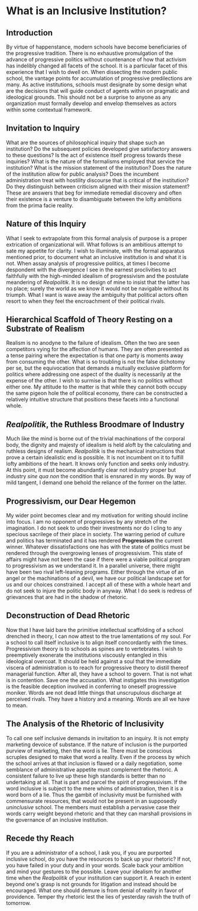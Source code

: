 # What is an Inclusive Institution?

## Introduction

By virtue of happenstance, modern schools have become beneficiaries of the
progressive tradition. There is no exhaustive promulgation of the advance of
progressive politics without countenance of how that activism has indelibly
changed all facets of the school. It is a particular facet of this experience
that I wish to dwell on. When dissecting the modern public school, the vantage
points for accumulation of progressive predilections are many. As active
institutions, schools must designate by some design what are the decisions that
will guide conduct of agents within on pragmatic and ideological grounds. This
should not be a surprise to anyone as any organization must formally develop and
envelop themselves as actors within some contextual framework.

## Invitation to Inquiry

What are the sources of philosophical inquiry that shape such an institution? Do
the subsequent policies developed give satisfactory answers to these questions?
Is the act of existence itself progress towards these inquiries? What is the
nature of the formalisms employed that service the institution? What is the
mission statement of the institution? Does the nature of the institution allow
for public analysis? Does the incumbent administration treat with hostility
discourse that is critical of the institution? Do they distinguish between
criticism aligned with their mission statement? These are answers that beg for
immediate remedial discovery and often their existence is a venture to
disambiguate between the lofty ambitions from the prima facie reality.

## Nature of this Inquiry

What I seek to extrapolate from this formal analysis of purpose is a proper
extrication of organizational will. What follows is an ambitious attempt to sate
my appetite for clarity. I wish to illuminate, with the formal apparatus
mentioned prior, to document what an inclusive institution is and what it is
not. When assay analysis of progressive politics, at times I become despondent
with the divergence I see in the earnest proclivities to act faithfully with the
high-minded idealism of progressivism and the postulate meandering of
*Realpolitik*. It is no design of mine to insist that the latter has no place;
surely the world as we know it would not be navigable without its triumph. What
I want is wave away the ambiguity that political actors often resort to when
they feel the encroachment of their political rivals.

## Hierarchical Scaffold of Theory Resting on a Substrate of Realism

Realism is no anodyne to the failure of idealism. Often the two are seen
competitors vying for the affection of humans. They are often presented as a
tense pairing where the expectation is that one party is moments away from
consuming the other. What is so troubling is not the false dichotomy per se, but
the equivocation that demands a mutually exclusive platform for politics where
addressing one aspect of the duality is necessarily at the expense of the other.
I wish to surmise is that there is no politics without either one. My attitude
to the matter is that while they cannot both occupy the same pigeon hole the of
political economy, there can be constructed a relatively intuitive structure
that positions these facets into a functional whole.

## *Realpolitik*, the Ruthless Broodmare of Industry

Much like the mind is borne out of the trivial machinations of the corporal
body, the dignity and majesty of idealism is held aloft by the calculating
and ruthless designs of realism. *Realpolitik* is the mechanical instructions
that prove a certain idealistic end is possible. It is not incumbent on it to
fulfill lofty ambitions of the heart. It knows only function and seeks only
industry. At this point, it must become abundantly clear not industry proper but
industry *sine qua non* the condition that is ensnared in my words. By way of
mild tangent, I demand one behold the reliance of the former on the latter.

## Progressivism, our Dear Hegemon

My wider point becomes clear and my motivation for writing should incline into
focus. I am no opponent of progressives by any stretch of the imagination. I do
not seek to undo their investments nor do I cling to any specious sacrilege of
their place in society. The warring period of culture and politics has
terminated and it has rendered **Progressism** the current winner. Whatever
dissatisfactions one has with the state of politics must be rendered through the
overgrowing lenses of progressivism. This state of affairs might have not been
the case if there were a viable political program to progressivism as we
understand it. In a parallel universe, there might have been two rival
left-leaning programs. Either through the virtue of an angel or the machinations
of a devil, we have our political landscape set for us and our choices
constrained. I accept all of these with a whole heart and do not seek to injure
the politic body in anyway. What I do seek is redress of grievances that are
had in the shadow of rhetoric.

## Deconstruction of Dead Rhetoric

Now that I have laid bare the primitive intellectual scaffolding of a school
drenched in theory, I can now attest to the true lamentations of my soul. For a
school to call itself inclusive is to align itself concordantly with the times.
Progressivism theory is to schools as spines are to vertebrates. I wish to
preemptively exonerate the institutions viscously entangled in this ideological
overcoat. It should be held against a soul that the immediate viscera of
administration is to reach for progressive theory to distill thereof
managerial function. After all, they have a school to govern. That is not what
is in contention. Save one the accusation. What instigates this investigation is
the feasible deception involved in conferring to oneself progressive moniker.
Words are not dead little things that unscrupulous discharge at perceived
rivals. They have a history and a meaning. Words are all we have to mean.

## The Analysis of the Rhetoric of Inclusivity

To call one self inclusive demands in invitation to an inquiry. It is not empty
marketing devoice of substance. If the nature of inclusion is the purported
purview of marketing, then the word is lie. There must be conscious scruples
designed to make that word a reality. Even if the process by which the school
arrives at that inclusion is flawed or a daily negotiation, some semblance of
administrative appetite must complement the rhetoric. A consistent failure to
live up these high standards is better than no undertaking at all. That is part
and parcel the spirit of progressivism. If the word inclusive is subject to the
mere whims of administration, then it is a word born of a lie. Thus the gambit
of inclusivity must be furnished with commensurate resources, that would not be
present in an supposedly *uninclusive* school. The members must establish a
pervasive case their words carry weight beyond rhetoric and that they can
marshall provisions in the governance of an inclusive institution.

## Recede thy Reach

If you are a administrator of a school, I ask you, if you are purported
inclusive school, do you have the resources to back up your rhetoric? If not,
you have failed in your duty and in your words. Scale back your ambition and
mind your gestures to the possible. Leave your idealism for another time when
the *Realpolitik* of your institution can support it. A reach in extent beyond
one's grasp is not grounds for litigation and instead should be encouraged. What
one should demure is from denial of reality in favor of providence. Temper thy
rhetoric lest the lies of yesterday ravish the truth of tomorrow.
